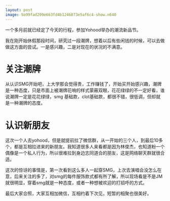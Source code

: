 ```yaml
---
layout: post
image: 9a99fad209e663fd4b1246073e5af6c4-show.n640
---
```


一个多月前就已经定了今天的行程，参加Yohood举办的潮流新品节。

我在刚开始休假那段时间，研究过一段潮牌，想着以后有些闲钱的时候，可以去做做这方面的尝试。一是感兴趣，二是对现在的状况的不满意。

关注潮牌
=====

从认识SMG开始吧，上大学那会觉得贵，工作赚钱了，开始买开始感兴趣，潮牌是一种态度，只是市面上被潮牌花哨的样式蒙蔽双眼，花花绿绿的不一定好看，谁说潮牌一定是花花绿绿，smg 基础款，clot基础款，都很不错，很低调，但却就是一种潮牌的态度。

认识新朋友
=====

这次一个人去yohood，但是就提前拉了微信群，从一开始的三个人，到最后10多个，都是互相拉进来的新朋友。我知道很多人来看都是因为林俊杰，也知道粉一个偶像是一个私人行为，所以很难拉到身边志同道合的朋友，这是网络聊天群就很合适。

这次的惊讶的事情是，第一次看到这么多人一起穿SMG，上次去演唱会没怎么在意，后来关注的多了，对smg的每件服饰款式都有所了解，所以现场看是不是JM就很明显，穿着smg就是一种态度，或者一种想被欢迎的打招呼的方式。

最后大家合照，大家互相加微信，互相约着下次见，短暂的相聚也很美好。